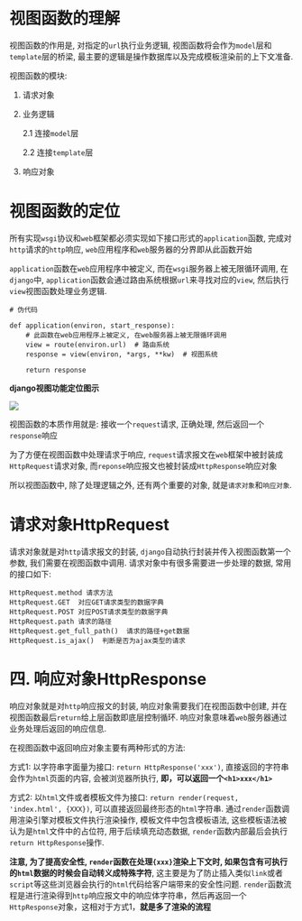 #  视图函数的理解

视图函数的作用是, 对指定的`url`执行业务逻辑, 视图函数将会作为`model`层和`template`层的桥梁, 最主要的逻辑是操作数据库以及完成模板渲染前的上下文准备.

视图函数的模块:
1. 请求对象
2. 业务逻辑

    2.1 连接`model`层

    2.2 连接`template`层
3. 响应对象

# 视图函数的定位

所有实现`wsgi`协议和`web`框架都必须实现如下接口形式的`application`函数, 完成对`http`请求的`http`响应, `web`应用程序和`web`服务器的分界即从此函数开始

`application`函数在`web`应用程序中被定义, 而在`wsgi`服务器上被无限循环调用, 在`django`中, `application`函数会通过路由系统根据`url`来寻找对应的`view`, 然后执行`view`视图函数处理业务逻辑.

```
# 伪代码

def application(environ, start_response):
    # 此函数在web应用程序上被定义, 在web服务器上被无限循环调用
    view = route(environ.url)  # 路由系统
    response = view(environ, *args, **kw)  # 视图系统

    return response
```

**django视图功能定位图示**

![](https://img2018.cnblogs.com/blog/1381809/201810/1381809-20181006121606605-1315950066.jpg)


视图函数的本质作用就是: 接收一个`request`请求, 正确处理, 然后返回一个`response`响应

为了方便在视图函数中处理请求于响应, `request`请求报文在`web`框架中被封装成`HttpRequest`请求对象, 而`reponse`响应报文也被封装成`HttpResponse`响应对象

所以视图函数中, 除了处理逻辑之外, 还有两个重要的对象, 就是`请求对象`和`响应对象`.

# 请求对象**HttpRequest**
请求对象就是对`http`请求报文的封装, `django`自动执行封装并传入视图函数第一个参数, 我们需要在视图函数中调用. 请求对象中有很多需要进一步处理的数据, 常用的接口如下: 
```
HttpRequest.method 请求方法
HttpRequest.GET  对应GET请求类型的数据字典
HttpRequest.POST 对应POST请求类型的数据字典
HttpRequest.path 请求的路径
HttpRequest.get_full_path()  请求的路径+get数据
HttpRequest.is_ajax()  判断是否为ajax类型的请求
```

# 四. 响应对象**HttpResponse**

响应对象就是对`http`响应报文的封装, 响应对象需要我们在视图函数中创建, 并在视图函数最后`return`给上层函数即底层控制循环. 响应对象意味着`web`服务器通过业务处理后返回的响应信息.

在视图函数中返回响应对象主要有两种形式的方法:

方式1: 以字符串字面量为接口: `return HttpResponse('xxx')`, 直接返回的字符串会作为`html`页面的内容, 会被浏览器所执行, **即，可以返回一个`<h1>xxx</h1>`**

方式2: 以`html`文件或者模板文件为接口: `return render(request, 'index.html', {XXX})`, 可以直接返回最终形态的`html`字符串. 通过`render`函数调用渲染引擎对模板文件执行渲染操作, 模板文件中包含模板语法, 这些模板语法被认为是`html`文件中的占位符, 用于后续填充动态数据, `render`函数内部最后会执行`return HttpResponse`操作.

**注意, 为了提高安全性, `render`函数在处理`{xxx}`渲染上下文时, 如果包含有可执行的`html`数据的时候会自动转义成特殊字符**, 这主要是为了防止插入类似`link`或者`script`等这些浏览器会执行的`html`代码给客户端带来的安全性问题. `render`函数流程是进行渲染得到`http`响应报文中的响应体字符串，然后再返回一个`HttpResponse`对象，这相对于方式1，**就是多了渲染的流程**